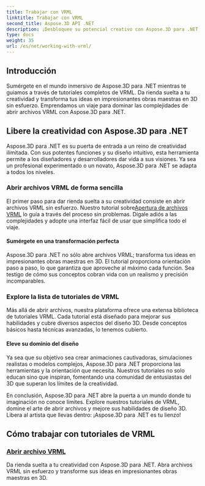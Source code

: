```yaml
---
title: Trabajar con VRML
linktitle: Trabajar con VRML
second_title: Aspose.3D API .NET
description: ¡Desbloquee su potencial creativo con Aspose.3D para .NET! Abra archivos VRML y convierta sus conceptos en maravillas 3D. Explore los tutoriales de VRML para dominar el diseño sin problemas.
type: docs
weight: 35
url: /es/net/working-with-vrml/
---
```


## Introducción

Sumérgete en el mundo inmersivo de Aspose.3D para .NET mientras te guiamos a través de tutoriales completos de VRML. Da rienda suelta a tu creatividad y transforma tus ideas en impresionantes obras maestras en 3D sin esfuerzo. Emprendamos un viaje para dominar las complejidades de abrir archivos VRML con Aspose.3D para .NET.

## Libere la creatividad con Aspose.3D para .NET

Aspose.3D para .NET es su puerta de entrada a un reino de creatividad ilimitada. Con sus potentes funciones y su diseño intuitivo, esta herramienta permite a los diseñadores y desarrolladores dar vida a sus visiones. Ya sea un profesional experimentado o un novato, Aspose.3D para .NET se adapta a todos los niveles.

### Abrir archivos VRML de forma sencilla

 El primer paso para dar rienda suelta a su creatividad consiste en abrir archivos VRML sin esfuerzo. Nuestro tutorial sobre[Apertura de archivos VRML](./opening-vrml-file/) lo guía a través del proceso sin problemas. Dígale adiós a las complejidades y adopte una interfaz fácil de usar que simplifica todo el viaje.

#### Sumérgete en una transformación perfecta

Aspose.3D para .NET no sólo abre archivos VRML; transforma tus ideas en impresionantes obras maestras en 3D. El tutorial proporciona orientación paso a paso, lo que garantiza que aproveche al máximo cada función. Sea testigo de cómo sus conceptos cobran vida con un realismo y precisión incomparables.

### Explore la lista de tutoriales de VRML

Más allá de abrir archivos, nuestra plataforma ofrece una extensa biblioteca de tutoriales VRML. Cada tutorial está diseñado para mejorar sus habilidades y cubre diversos aspectos del diseño 3D. Desde conceptos básicos hasta técnicas avanzadas, lo tenemos cubierto. 

#### Eleve su dominio del diseño

Ya sea que su objetivo sea crear animaciones cautivadoras, simulaciones realistas o modelos complejos, Aspose.3D para .NET proporciona las herramientas y la orientación que necesita. Nuestros tutoriales no solo educan sino que inspiran, fomentando una comunidad de entusiastas del 3D que superan los límites de la creatividad.

En conclusión, Aspose.3D para .NET abre la puerta a un mundo donde tu imaginación no conoce límites. Explore nuestros tutoriales de VRML, domine el arte de abrir archivos y mejore sus habilidades de diseño 3D. Libera al artista que llevas dentro: ¡Aspose.3D para .NET es tu lienzo!
## Cómo trabajar con tutoriales de VRML
### [Abrir archivo VRML](./opening-vrml-file/)
Da rienda suelta a tu creatividad con Aspose.3D para .NET. Abra archivos VRML sin esfuerzo y transforme sus ideas en impresionantes obras maestras en 3D.